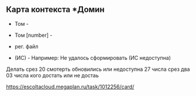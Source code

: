 ## Карта контекста *Домин

* Том -
* Том [number] -
* рег. файл

* (ИС) -
  Например:  Не удалось сформировать (ИС недоступна)


Делать срез 20 смотерть обновились или  недоступна
27 числа срез два
03 числа кого достать или не достаь































  https://escoltacloud.megaplan.ru/task/1012256/card/
